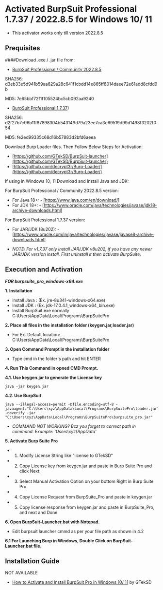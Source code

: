 # Activated BurpSuit Professional 1.7.37 / 2022.8.5 for Windows 10/ 11
- This activator works only till version 2022.8.5


Prequisites
------------

####Download .exe / .jar file from:

- [BurpSuit Professional / Community 2022.8.5](https://portswigger.net/burp/releases/professional-community-2022-8-5?requestededition=professional)

SHA256: d3eb33e5d941b59aa629a28c641f1cbdd14e865ff8014daee72e61add8cfdd9b

MD5: 7e65bbf72f1f105524bc5cb092aa9240


- [BurpSuit Professional 1.7.37](https://portswigger.net/burp/releases/professional-1-7-37))

SHA256: d2f27b7c96b11f87898304b543149d79a23ee7ca3e69519d99d1493f3202f054

MD5: fe2ed99335c68d16b57883d2bfd6aeea
	
Download Burp Loader files. Then Follow Below Steps for Activation:
- [https://github.com/GTekSD/BurpSuit-launcher](https://github.com/GTekSD/BurpSuit-launcher)
- [https://github.com/decrypt3r/Burp-Loader/](https://github.com/decrypt3r/Burp-Loader/)
	
If using in Windows 10, 11 Download and Install Java and JDK:

For BurpSuit Professional / Community 2022.8.5 version:
- For Java 18+: - [https://www.java.com/en/download/]
- For JDK 18+:  - [https://www.oracle.com/java/technologies/javase/jdk18-archive-downloads.html]

For BurpSuit Professional 1.7.37 version:
- For JAR/JDK (8u202): -[https://www.oracle.com/in/java/technologies/javase/javase8-archive-downloads.html]

- *NOTE: For v1.7.37 only install JAR/JDK v8u202, if you have any newer JAR/JDK version install, First uninstall it then activate BurpSuite.*


Execution and Activation
------------
	
***FOR burpsuite_pro_windows-x64.exe***
	
**1. Installation**
- Install Java : (Ex. jre-8u341-windows-x64.exe)
- Install JDK : (Ex. jdk-17.0.4.1_windows-x64_bin.exe)
- Install BurpSuit.exe normally C:\Users\\AppData\Local\Programs\BurpSuitePro
	
**2. Place all files in the installation folder (keygen.jar,loader.jar)**
- For Ex. Default location: C:\Users\\AppData\Local\Programs\BurpSuitePro
	
**3. Open Command Prompt in the installation folder**
- Type cmd in the folder's path and hit ENTER
	
**4. Run This Command in opned CMD Prompt.**
		
**4.1. Use keygen.jar to generate the License key**
```
java -jar keygen.jar
```
	
**4.2. Use BurpSuit**
```
java --illegal-access=permit -Dfile.encoding=utf-8 -javaagent:"C:\Users\xyz\AppData\Local\Programs\BurpSuitePro\loader.jar" -noverify -jar "C:\Users\xyz\AppData\Local\Programs\BurpSuitePro\burpsuite_pro.jar"
```
- *COMMAND NOT WORKING? Bcz you forget to correct path in command. Example: 'Users\xyz\AppData'*

**5. Activate Burp Suite Pro**
- 1. Modify License String like "license to GTekSD"
- 2. Copy License key from keygen.jar and paste in Burp Suite Pro and click Next.
- 3. Select Manual Activation Option on your bottom Right in Burp Suite Pro.
- 4. Copy License Request from BurpSuite_Pro and paste in keygen.jar
- 5. Copy license response from keygen.jar and paste in BurpSuite_Pro, and next and Done
	
**6. Open BurpSuit-Launcher.bat with Notepad.**
- Edit burpsuit launcher cmmd as per your file path as shown in 4.2
	
**6.1 For Launching Burp in Windows, Double Click on BurpSuit-Launcher.bat file.**


Installation Guide
---------------
NOT AVAILABLE
- [How to Activate and Install BurpSuit Pro in Windows 10/ 11](https://www.youtube.com/gteksd) by GTekSD
